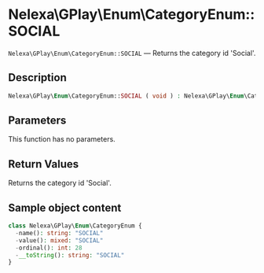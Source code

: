 # Nelexa\GPlay\Enum\CategoryEnum::SOCIAL
`Nelexa\GPlay\Enum\CategoryEnum::SOCIAL` — Returns the category id 'Social'.

## Description
```php
Nelexa\GPlay\Enum\CategoryEnum::SOCIAL ( void ) : Nelexa\GPlay\Enum\CategoryEnum
```

## Parameters
This function has no parameters.

## Return Values
Returns the category id 'Social'.

## Sample object content
```php
class Nelexa\GPlay\Enum\CategoryEnum {
  -name(): string: "SOCIAL"
  -value(): mixed: "SOCIAL"
  -ordinal(): int: 28
  -__toString(): string: "SOCIAL"
}
```
